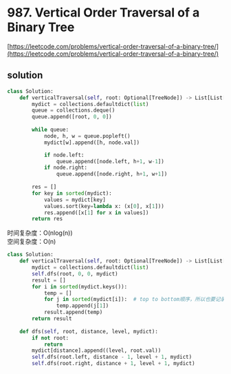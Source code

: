 # 987. Vertical Order Traversal of a Binary Tree
[https://leetcode.com/problems/vertical-order-traversal-of-a-binary-tree/](https://leetcode.com/problems/vertical-order-traversal-of-a-binary-tree/)


## solution

```python
class Solution:
    def verticalTraversal(self, root: Optional[TreeNode]) -> List[List[int]]:
        mydict = collections.defaultdict(list)
        queue = collections.deque()
        queue.append([root, 0, 0])
        
        while queue:
            node, h, w = queue.popleft()
            mydict[w].append([h, node.val])

            if node.left:
                queue.append([node.left, h+1, w-1])
            if node.right:
                queue.append([node.right, h+1, w+1])
        
        res = []
        for key in sorted(mydict):
            values = mydict[key]
            values.sort(key=lambda x: (x[0], x[1]))
            res.append([x[1] for x in values])
        return res
```
时间复杂度：O(nlog(n)) <br>
空间复杂度：O(n)


```python
class Solution:
    def verticalTraversal(self, root: Optional[TreeNode]) -> List[List[int]]:
        mydict = collections.defaultdict(list)
        self.dfs(root, 0, 0, mydict)
        result = []
        for i in sorted(mydict.keys()):
            temp = []
            for j in sorted(mydict[i]):  # top to bottom顺序，所以也要记录level
                temp.append(j[1])
            result.append(temp)
        return result
    
    def dfs(self, root, distance, level, mydict):
        if not root:
            return
        mydict[distance].append((level, root.val))
        self.dfs(root.left, distance - 1, level + 1, mydict)
        self.dfs(root.right, distance + 1, level + 1, mydict)
```
